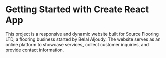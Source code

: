 # Getting Started with Create React App

This project is a responsive and dynamic website built for Source Flooring LTD, a flooring business started by Belal Aljoudy. The website serves as an online platform to showcase services, collect customer inquiries, and provide contact information.

